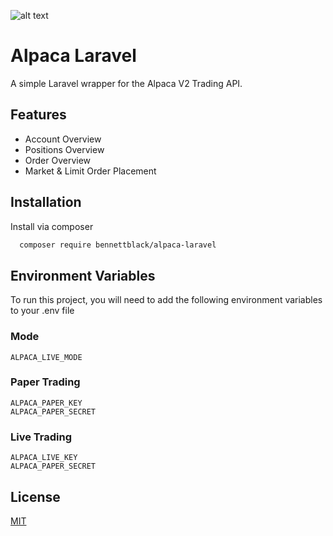 ![alt text](https://banners.beyondco.de/Alpaca%20Laravel.png?theme=light&packageManager=composer+require&packageName=bennettblack%2Falpaca-laravel&pattern=diagonalLines&style=style_2&description=Laravel+wrapper+for+the+Alpaca+trading+API&md=1&showWatermark=0&fontSize=100px&images=https%3A%2F%2Flaravel.com%2Fimg%2Flogomark.min.svg&widths=500&heights=350)

# Alpaca Laravel

A simple Laravel wrapper for the Alpaca V2 Trading API.

## Features

- Account Overview
- Positions Overview
- Order Overview
- Market & Limit Order Placement

## Installation 

Install via composer

```bash 
  composer require bennettblack/alpaca-laravel
```

## Environment Variables

To run this project, you will need to add the following environment variables to your .env file

### Mode
`ALPACA_LIVE_MODE`

### Paper Trading
`ALPACA_PAPER_KEY`<br>
`ALPACA_PAPER_SECRET`

### Live Trading
`ALPACA_LIVE_KEY`<br>
`ALPACA_PAPER_SECRET`

  
## License

[MIT](https://choosealicense.com/licenses/mit/)

  
